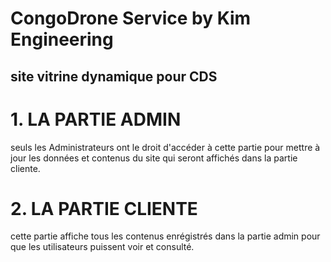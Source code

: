 # CongoDrone Service by Kim Engineering
## site vitrine dynamique pour CDS

# 1. LA PARTIE ADMIN
seuls les Administrateurs ont le droit d'accéder à cette partie pour mettre à jour les données et contenus du site qui seront affichés dans la partie cliente.

# 2. LA PARTIE CLIENTE
cette partie affiche tous les contenus enrégistrés dans la partie admin pour que les utilisateurs puissent voir et consulté.
